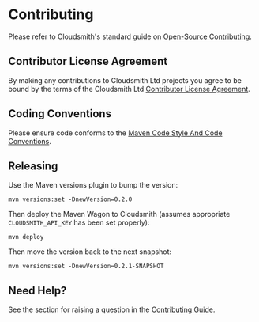 # Contributing

Please refer to Cloudsmith's standard guide on [Open-Source Contributing](https://help.cloudsmith.io/docs/contributing).


## Contributor License Agreement

By making any contributions to Cloudsmith Ltd projects you agree to be bound by the terms of the Cloudsmith Ltd [Contributor License Agreement](https://help.cloudsmith.io/docs/contributor-license-agreement).


## Coding Conventions

Please ensure code conforms to the [Maven Code Style And Code Conventions](https://maven.apache.org/developers/conventions/code.html).


## Releasing

Use the Maven versions plugin to bump the version:

```shell
mvn versions:set -DnewVersion=0.2.0
```

Then deploy the Maven Wagon to Cloudsmith (assumes appropriate `CLOUDSMITH_API_KEY` has been set properly):

```shell
mvn deploy
```

Then move the version back to the next snapshot:

```shell
mvn versions:set -DnewVersion=0.2.1-SNAPSHOT
```


## Need Help?

See the section for raising a question in the [Contributing Guide](https://help.cloudsmith.io/docs/contributing).
